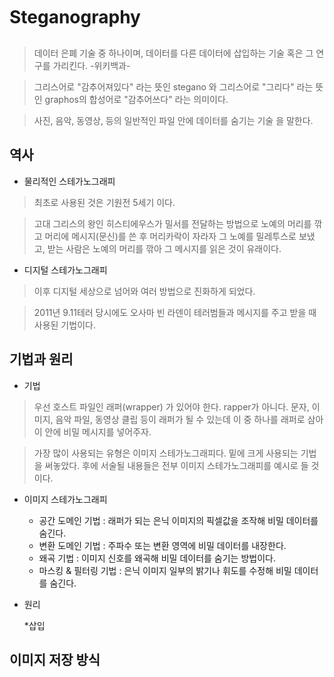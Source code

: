 ﻿Steganography
=============

> 데이터 은폐 기술 중 하나이며, 데이터를 다른 데이터에 삽입하는 기술 혹은 그 연구를 가리킨다. -위키백과-

> 그리스어로 "감추어져있다" 라는 뜻인 stegano 와 그리스어로 "그리다" 라는 뜻인 graphos의 합성어로 "감추어쓰다" 라는 의미이다.

> 사진, 음악, 동영상, 등의 일반적인 파일 안에 데이터를 숨기는 기술 을 말한다.

역사
--------

* 물리적인 스테가노그래피
> 최초로 사용된 것은 기원전 5세기 이다.

> 고대 그리스의 왕인 히스티에우스가 밀서를 전달하는 방법으로 노예의 머리를 깎고 머리에 메시지(문신)를 쓴 후 머리카락이 자라자 그 노예를 밀레투스로 보냈고, 받는 사람은 노예의 머리를 깎아 그 메시지를 읽은 것이 유래이다.

* 디지털 스테가노그래피
> 이후 디지털 세상으로 넘어와 여러 방법으로 진화하게 되었다.

> 2011년 9.11테러 당시에도 오사마 빈 라덴이 테러범들과 메시지를 주고 받을 때 사용된 기법이다.

기법과 원리
-----------

* 기법
> 우선 호스트 파일인 래퍼(wrapper) 가 있어야 한다. rapper가 아니다. 문자, 이미지, 음악 파일, 동영상 클립 등이 래퍼가 될 수 있는데 이 중 하나를 래퍼로 삼아 이 안에 비밀 메시지를 넣어주자.

> 가장 많이 사용되는 유형은 이미지 스테가노그래피다. 밑에 크게 사용되는 기법을 써놓았다. 후에 서술될 내용들은 전부 이미지 스테가노그래피를 예시로 들 것이다.

* 이미지 스테가노그래피

    * 공간 도메인 기법 : 래퍼가 되는 은닉 이미지의 픽셀값을 조작해 비밀 데이터를 숨긴다.
    * 변환 도메인 기법 : 주파수 또는 변환 영역에 비밀 데이터를 내장한다.
    * 왜곡 기법 : 이미지 신호를 왜곡해 비밀 데이터를 숨기는 방법이다.
    * 마스킹 & 필터링 기법 : 은닉 이미지 일부의 밝기나 휘도를 수정해 비밀 데이터를 숨긴다.
* 원리

    *삽입

이미지 저장 방식
--------------